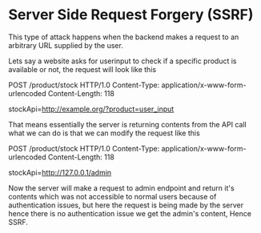 # Server Side Request Forgery (SSRF)

This type of attack happens when the backend makes a request to an arbitrary URL supplied by the user.

Lets say a website asks for userinput to check if a specific product is available or not, the request will look like this

POST /product/stock HTTP/1.0
Content-Type: application/x-www-form-urlencoded
Content-Length: 118

stockApi=http://example.org/?product=user_input

That means essentially the server is returning contents from the API call what we can do is that we can modify the request like this

POST /product/stock HTTP/1.0
Content-Type: application/x-www-form-urlencoded
Content-Length: 118

stockApi=http://127.0.0.1/admin 

Now the server will make a request to admin endpoint and return it's contents which was not accessible to normal users because of authentication issues, but here the request is being made by the server hence there is no authentication issue we get the admin's content, Hence SSRF.